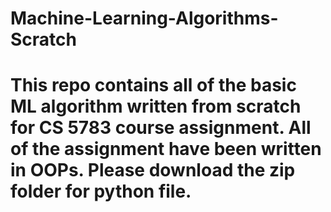# Machine-Learning-Algorithms-Scratch

# This repo  contains all of the basic ML algorithm written from scratch for CS 5783 course assignment. All of the assignment have been written in OOPs. Please download the zip folder for python file.
